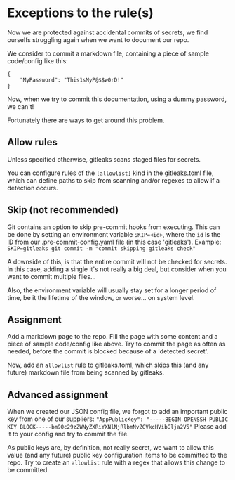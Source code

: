 # Exceptions to the rule(s)
Now we are protected against accidental commits of secrets, we find ourselfs struggling again when we want to document our repo.

We consider to commit a markdown file, containing a piece of sample code/config like this:

    {
        "MyPassword": "This1sMyP@$$w0rD!"
    }

Now, when we try to commit this documentation, using a dummy password, we can't!

Fortunately there are ways to get around this problem.

## Allow rules
Unless specified otherwise, gitleaks scans staged files for secrets.

You can configure rules of the `[allowlist]` kind in the gitleaks.toml file, which can define paths to skip from scanning and/or regexes to allow if a detection occurs.

## Skip (not recommended)
Git contains an option to skip pre-commit hooks from executing. This can be done by setting an environment variable `SKIP=<id>`, where the `id` is the ID from our .pre-commit-config.yaml file (in this case 'gitleaks'). Example: `SKIP=gitleaks git commit -m "commit skipping gitleaks check"`

A downside of this, is that the entire commit will not be checked for secrets. In this case, adding a single it's not really a big deal, but consider when you want to commit multiple files...

Also, the environment variable will usually stay set for a longer period of time, be it the lifetime of the window, or worse... on system level.

## Assignment
Add a markdown page to the repo. Fill the page with some content and a piece of sample code/config like above. Try to commit the page as often as needed, before the commit is blocked because of a 'detected secret'.

Now, add an `allowlist` rule to gitleaks.toml, which skips this (and any future) markdown file from being scanned by gitleaks.

## Advanced assignment
When we created our JSON config file, we forgot to add an important public key from one of our suppliers: `"AppPublicKey": "-----BEGIN OPENSSH PUBLIC KEY BLOCK-----bm90c29zZWNyZXRiYXNlNjRlbmNvZGVkcHVibGlja2V5"`
Please add it to your config and try to commit the file.

As public keys are, by definition, not really secret, we want to allow this value (and any future) public key configuration items to be committed to the repo. Try to create an `allowlist` rule with a regex that allows this change to be committed.